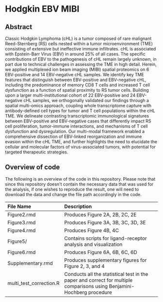 # Hodgkin EBV MIBI

## Abstract

Classic Hodgkin Lymphoma (cHL) is a tumor composed of rare malignant Reed-Sternberg (RS) cells nested within a tumor microenvironment (TME) consisting of extensive but ineffective immune infiltrates. cHL is associated with Epstein-Barr Virus (EBV) in around 25\% of all cases. The specific contributions of EBV to the pathogenesis of cHL remain largely unknown, in part due to technical challenges in assessing the TME in high detail. Herein, we applied multiplexed ion beam imaging (MIBI) spatial proteomics on 6 EBV-positive and 14 EBV-negative cHL samples. We identify key TME features that distinguish between EBV-positive and EBV-negative cHL, including the predominance of memory CD8 T cells and increased T cell dysfunction as a function of spatial proximity to RS tumor cells. Building upon a larger multi-institutional cohort of 22 EBV-positive and 24 EBV-negative cHL samples, we orthogonally validated our findings through a spatial multi-omics approach, coupling whole transcriptome capture with antibody-defined cell types for tumor and T cell populations within the cHL TME. We delineate contrasting transcriptomic immunological signatures between EBV-positive and EBV-negative cases that differently impact RS cell proliferation, tumor-immune interactions, and mechanisms of T cell dysfunction and dysregulation. Our multi-modal framework enabled a comprehensive dissection of EBV-linked reorganization and immune evasion within the cHL TME, and further highlights the need to elucidate the cellular and molecular factors of virus-associated tumors, with potential for targeted therapeutic strategies.

## Overview of code

The following is an overview of the code in this repository. Please note that since this repository doesn't contain the necessary data that was used for the analysis, if one wishes to reproduce the result, one will need to download the data and change the file path accordingly in the code.

| File Name | Description |
| :---------- | :---------- |
| Figure2.rmd | Produces Figure 2A, 2B, 2C, 2E   |
| Figure3.rmd | Produces Figure 3A, 3B, 3C, 3D, 3E            |
| Figure4.rmd | Produces Figure 4B, 4C           |
| Figure5/ | Contains scripts for ligand-receptor analysis and visualization |
| Figure6.rmd | Produces Figure 6A, 6B, 6C, 6D |
| Supplementary.rmd| Produces supplementary figures for Figure 2, 3, and 4|
| multi_test_correction.R | Conducts all the statistical test in the paper and correct for multiple comparisons using Benjamini-Hochberg procedure |

